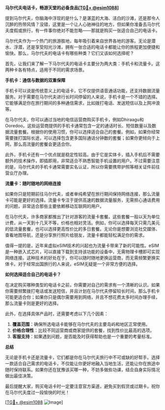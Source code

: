 **马尔代夫电话卡，畅游天堂的必备良品[[TG💪+ @esim1088](https://t.me/s/esim1088)]**

提到马尔代夫，你脑海中浮现的是什么？是湛蓝的大海、洁白的沙滩，还是那令人沉醉的热带风情？没错，这里是一个让人心驰神往的地方，但如果你准备去马尔代夫度假或旅行，有一件事你绝对不能忽略——那就是购买一张适合自己的电话卡。

马尔代夫作为一个热门的旅游胜地，每年吸引着来自世界各地的游客。无论是潜水、浮潜，还是享受阳光沙滩，拥有一张合适的电话卡都能让你的旅程更加便捷和愉快。那么，马尔代夫的电话卡有哪些种类？它们又该如何选择呢？

首先，让我们来了解一下马尔代夫的电话卡主要分为两大类：手机卡和流量卡。这两种卡各有特点，适用于不同的需求场景。

**手机卡：通信与数据的双重保障**

手机卡可以说是传统意义上的电话卡，它不仅提供语音通话功能，还支持数据流量服务。对于需要在马尔代夫进行长时间停留的人来说，手机卡是一个不错的选择。它能够满足你在旅行期间的多种通信需求，比如拨打电话、发送短信以及上网冲浪等。

在马尔代夫，你可以通过当地的电信运营商购买手机卡，例如Dhiraagu和Ooredoo。这些运营商提供的手机卡通常包含一定的通话时长、短信数量以及数据流量套餐。根据你的使用习惯，你可以选择适合自己的套餐。例如，如果你经常需要拨打国际长途，可以选择包含更多国际通话分钟数的套餐；如果你更倾向于上网，那么高流量的套餐会更适合你。

此外，手机卡还有一个优点就是稳定性较高。由于它是实体卡，插入手机后不需要额外的技术操作，即插即用，非常适合不熟悉智能手机设置的用户。不过需要注意的是，马尔代夫的手机卡通常需要实名认证，所以你需要携带护照等相关证件前往营业厅办理。

**流量卡：随时随地的网络连接**

如果你只是短期前往马尔代夫，或者单纯希望在旅行期间保持网络连接，那么流量卡可能是更好的选择。流量卡专注于提供高速的数据流量服务，无需担心通话费用的问题，非常适合那些主要依赖移动互联网的用户。

在马尔代夫，许多商家都推出了针对游客的流量卡套餐。这些套餐一般以天为单位计费，从一天到十几天不等，价格也相对灵活。例如，你可以选择每天只需几美元的低流量套餐，也可以选择更高性价比的多日套餐。无论你是想要浏览社交媒体、查看地图导航，还是分享旅行照片给朋友，流量卡都能轻松满足你的需求。

值得一提的是，近年来虚拟eSIM技术的兴起也为流量卡带来了新的可能性。eSIM是一种嵌入式芯片，可以直接下载到支持该功能的设备中，无需物理卡槽即可实现网络连接。这种技术的好处在于，你可以随时随地更换运营商，而无需频繁更换实体卡。对于经常出国旅行的人来说，eSIM无疑是一个非常方便的选择。

**如何选择适合自己的电话卡？**

在决定购买哪种类型的电话卡之前，你需要对自己的需求有一个清晰的认识。如果你需要频繁拨打电话或发送短信，并且计划在马尔代夫停留较长时间，那么手机卡可能更适合你；如果你只是偶尔需要用到网络，并且不想花费太多时间办理手续，那么流量卡则是更好的选择。

此外，在选择具体产品时，还需要考虑以下几个因素：

1. **覆盖范围**：确保所选电话卡能够在马尔代夫的主要岛屿和地区正常使用。
2. **价格合理性**：比较不同运营商或商家提供的套餐，找到性价比最高的选项。
3. **客服支持**：如果遇到问题，是否能及时获得帮助也是一个重要的考量标准。

**总结**

无论是手机卡还是流量卡，它们都是你在马尔代夫旅行中不可或缺的好帮手。选择一款适合自己需求的电话卡，不仅能让你更好地融入当地生活，还能让你在旅途中随时保持联系。如果你还在犹豫该买哪一种，不妨多做些功课，结合自身实际情况做出最佳决策。

最后提醒大家，购买电话卡时一定要注意官方渠道，避免买到假货或过期卡。祝你在马尔代夫度过一段愉快的时光！

[[TG💪+ @esim1088](https://t.me/s/esim1088) ![Image](https://i.postimg.cc/4NQfJmqS/Snipaste-2025-05-13-00-14-12.png)]